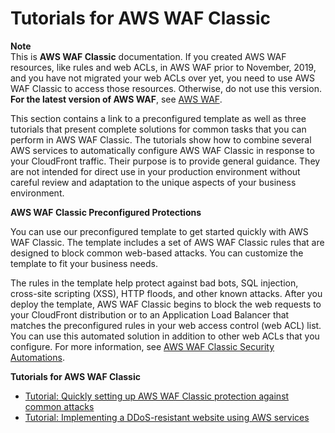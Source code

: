 # Tutorials for AWS WAF Classic<a name="classic-tutorials"></a>

**Note**  
This is **AWS WAF Classic** documentation\. If you created AWS WAF resources, like rules and web ACLs, in AWS WAF prior to November, 2019, and you have not migrated your web ACLs over yet, you need to use AWS WAF Classic to access those resources\. Otherwise, do not use this version\.  
**For the latest version of AWS WAF**, see [AWS WAF](waf-chapter.md)\. 

This section contains a link to a preconfigured template as well as three tutorials that present complete solutions for common tasks that you can perform in AWS WAF Classic\. The tutorials show how to combine several AWS services to automatically configure AWS WAF Classic in response to your CloudFront traffic\. Their purpose is to provide general guidance\. They are not intended for direct use in your production environment without careful review and adaptation to the unique aspects of your business environment\.

**AWS WAF Classic Preconfigured Protections**

You can use our preconfigured template to get started quickly with AWS WAF Classic\. The template includes a set of AWS WAF Classic rules that are designed to block common web\-based attacks\. You can customize the template to fit your business needs\. 

The rules in the template help protect against bad bots, SQL injection, cross\-site scripting \(XSS\), HTTP floods, and other known attacks\. After you deploy the template, AWS WAF Classic begins to block the web requests to your CloudFront distribution or to an Application Load Balancer that matches the preconfigured rules in your web access control \(web ACL\) list\. You can use this automated solution in addition to other web ACLs that you configure\. For more information, see [AWS WAF Classic Security Automations](https://aws.amazon.com/answers/security/aws-waf-security-automations/)\.

**Tutorials for AWS WAF Classic**
+ [Tutorial: Quickly setting up AWS WAF Classic protection against common attacks](classic-tutorials-common-attacks.md)
+ [Tutorial: Implementing a DDoS\-resistant website using AWS services](classic-tutorials-ddos-cross-service.md)